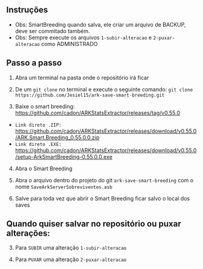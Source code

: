 ## Instruções

* Obs: SmartBreeding quando salva, ele criar um arquivo de BACKUP, deve ser commitado também.
* Obs: Sempre execute os arquivos `1-subir-alteracao` e `2-puxar-alteracao` como ADMINISTRADO
## Passo a passo

1. Abra um terminal na pasta onde o repositório irá ficar

2. De um `git clone` no terminal e execute o seguinte comando: `git clone https://github.com/Jesiel15/ark-save-smart-breeding.git`

3. Baixe o smart breeding:
https://github.com/cadon/ARKStatsExtractor/releases/tag/v0.55.0

* `Link direto .ZIP:` https://github.com/cadon/ARKStatsExtractor/releases/download/v0.55.0/ARK.Smart.Breeding_0.55.0.0.zip
* `Link direto .EXE:` https://github.com/cadon/ARKStatsExtractor/releases/download/v0.55.0/setup-ArkSmartBreeding-0.55.0.0.exe

4. Abra o Smart Breeding

5. Abra o arquivo dentro do projeto do git `ark-save-smart-breeding` com o nome `SaveArkServerSobreviventes.asb`

6. Salve para toda vez que abrir o Smart Breeding ficar salvo o local dos saves

## Quando quiser salvar no repositório ou puxar alterações:

3. Para `SUBIR` uma alteração `1-subir-alteracao`

4. Para `PUXAR` uma alteração `2-puxar-alteracao`
